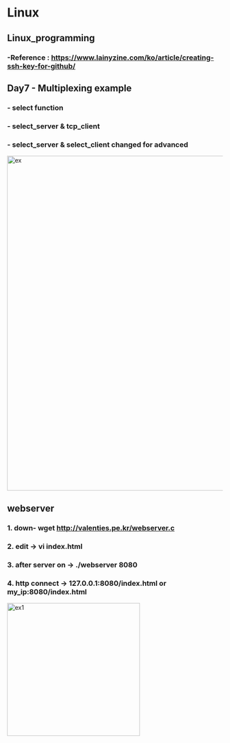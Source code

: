# Linux
## Linux_programming
###  -Reference : https://www.lainyzine.com/ko/article/creating-ssh-key-for-github/

## Day7 - Multiplexing example 
### - select function
### - select_server & tcp_client
### - select_server & select_client changed for advanced
<img width="781" alt="ex" src="https://user-images.githubusercontent.com/68939513/203499540-dd7ff802-1ecf-4e45-b92b-341e3dd4ac3a.png">

##  webserver
### 1. down- wget http://valenties.pe.kr/webserver.c
### 2. edit -> vi index.html
### 3. after server on -> ./webserver 8080
### 4. http connect -> 127.0.0.1:8080/index.html or my_ip:8080/index.html
<img width="310" alt="ex1" src="https://user-images.githubusercontent.com/68939513/203499483-bfba9d04-238c-451b-a3c4-fe1b13f6ddd7.png">
